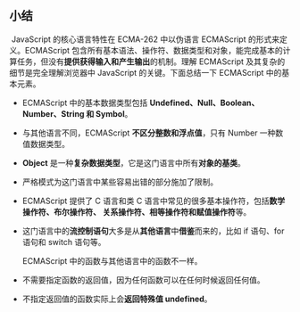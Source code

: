 ## 小结

​	JavaScript 的核心语言特性在 ECMA-262 中以伪语言 ECMAScript 的形式来定义。ECMAScript 包含所有基本语法、操作符、数据类型和对象，能完成基本的计算任务，但没有**提供获得输入和产生输出**的机制。理解 ECMAScript 及其复杂的细节是完全理解浏览器中 JavaScript 的关键。下面总结一下 ECMAScript 中的基本元素。

- ECMAScript 中的基本数据类型包括 **Undefined、Null、Boolean、Number、String 和 Symbol**。
- 与其他语言不同，ECMAScript **不区分整数和浮点值**，只有 Number 一种数值数据类型。
- **Object** 是一种**复杂数据类型**，它是这门语言中所有**对象的基类**。
- 严格模式为这门语言中某些容易出错的部分施加了限制。
- ECMAScript 提供了 C 语言和类 C 语言中常见的很多基本操作符，包括**数学操作符、布尔操作符、 关系操作符、相等操作符和赋值操作符**等。
- 这门语言中的**流控制语句**大多是从**其他语言**中**借鉴**而来的，比如 if 语句、for 语句和 switch 语句等。



   ECMAScript 中的函数与其他语言中的函数不一样。

- 不需要指定函数的返回值，因为任何函数可以在任何时候返回任何值。
- 不指定返回值的函数实际上会**返回特殊值 undefined**。

